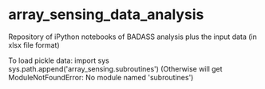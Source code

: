 # array_sensing_data_analysis
Repository of iPython notebooks of BADASS analysis plus the input data (in xlsx file format)


To load pickle data:
import sys
sys.path.append('array_sensing.subroutines')
(Otherwise will get ModuleNotFoundError: No module named 'subroutines')
